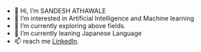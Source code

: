 - 👋 Hi, I’m SANDESH ATHAWALE
- 👀 I’m interested in Artificial Intelligence and Machine learning
- 🌱 I’m currently exploring above fields.
- 💞️ I’m currently leaning Japanese Language
- 📫 reach me [LinkedIn](https://www.linkedin.com/in/sandesh-athawale-b60676191/).

<!---
sandesh1409/sandesh1409 is a ✨ special ✨ repository because its `README.md` (this file) appears on your GitHub profile.
You can click the Preview link to take a look at your changes.
--->

